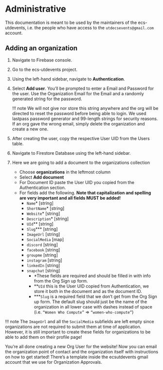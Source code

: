 # Administrative

This documentation is meant to be used by the maintainers of the ecs-utdevents, i.e. the people who have access to the `utdecsevents@gmail.com` account.

## Adding an organization
1. Navigate to Firebase console.
2. Go to the ecs-utdevents project.
3. Using the left-hand sidebar, navigate to **Authentication**.
4. Select **Add user**. You’ll be prompted to enter a Email and Password for the user. Use the Organization Email for the Email and a randomly generated string for the password.

    !!! note 
        We will not give nor store this string anywhere and the org will be directed to reset the password before being able to login.
        We used lastpass password generator and 99-length strings for security reasons.
        If an org gave the wrong email, simply delete the organization and create a new one.

5. After creating the user, copy the respective User UID from the Users table.
6. Navigate to Firestore Database using the left-hand sidebar.
7. Here we are going to add a document to the organizations collection
    * Choose **organizations** in the leftmost column
    * Select **Add document**
    * For Document ID paste the User UID you copied from the Authentication section.
    * For fields add the following. **Note that capitalization and spelling are very important and all fields MUST be added!** 
        * `Name`* [string]
        * `ShortName`* [string]
        * `Website`* [string]
        * `Description`* [string]
        * `UId`** [string]
        * `Slug`*** [string]
        * `ImageUrl` [string]
        * `SocialMedia` [map]
        * `discord` [string]
        * `facebook` [string]
        * `groupme` [string]
        * `instagram` [string]
        * `linkedIn` [string]
        * `snapchat` [string]
            * *These fields are required and should be filled in with info from the Org Sign up form.
            * **`UId` this is the User UID copied from Authentication, we store it both in the document and as the document ID.
            * ***`Slug` is a required field that we don’t get from the Org Sign up form. The default slug should just be the name of the organization in all lower case with dashes instead of space (i.e. `“Women Who Compute”` => ``“women-who-compute”``)

!!! note
    The `ImageUrl` and all the `SocialMedia` subfields are left empty since organizations are not required to submit them at time of application. However, it is still important to create these fields for organizations to be able to add them on their profile page!

You’re all done creating a new Org User for the website!
Now you can email the organization point of contact and the organization itself with instructions on how to get started! There’s a template inside the ecsutdevents gmail account that we use for Organization Approvals.
